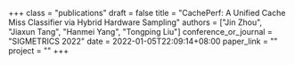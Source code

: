 +++
class = "publications"
draft = false
title = "CachePerf: A Unified Cache Miss Classifier via Hybrid Hardware Sampling"
authors = ["Jin Zhou", "Jiaxun Tang", "Hanmei Yang", "Tongping Liu"]
conference_or_journal = "SIGMETRICS 2022"
date = 2022-01-05T22:09:14+08:00
paper_link = ""
project = ""
+++